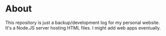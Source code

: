 # About
This repository is just a backup/development log for my personal website.
It's a Node.JS server hosting HTML files.
I might add web apps eventually.
